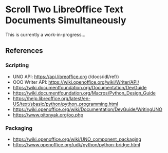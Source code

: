 # Scroll Two LibreOffice Text Documents Simultaneously

This is currently a work-in-progress...

## References

### Scripting
- UNO API: https://api.libreoffice.org (/docs/idl/ref/)
- OOO Writer API: https://wiki.openoffice.org/wiki/Writer/API/
- https://wiki.documentfoundation.org/Documentation/DevGuide
- https://wiki.documentfoundation.org/Macros/Python_Design_Guide
- https://help.libreoffice.org/latest/en-US/text/sbasic/python/python_programming.html
- https://wiki.openoffice.org/wiki/Documentation/DevGuide/WritingUNO
- https://www.pitonyak.org/oo.php

### Packaging
- https://wiki.openoffice.org/wiki/UNO_component_packaging
- https://www.openoffice.org/udk/python/python-bridge.html
